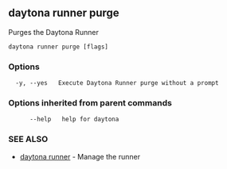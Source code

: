 ## daytona runner purge

Purges the Daytona Runner

```
daytona runner purge [flags]
```

### Options

```
  -y, --yes   Execute Daytona Runner purge without a prompt
```

### Options inherited from parent commands

```
      --help   help for daytona
```

### SEE ALSO

* [daytona runner](daytona_runner.md)	 - Manage the runner

